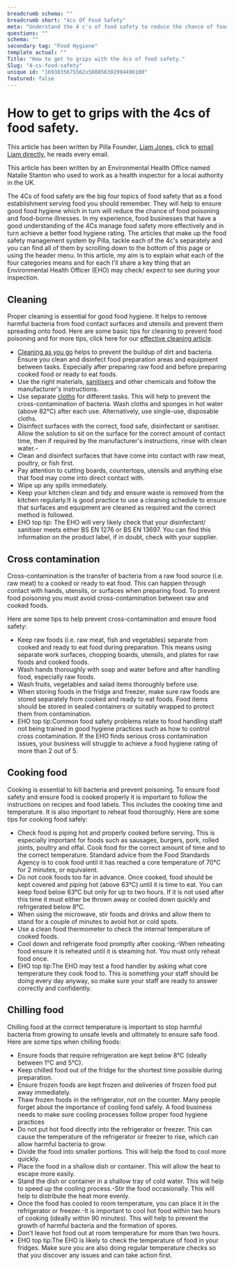```yaml
---
breadcrumb schema: ""
breadcrumb short: "4cs Of Food Safety"
meta: "Understand the 4 c's of food safety to reduce the chance of food poisoning."
questions: ""
schema: ""
secondary tag: "Food Hygiene"
template actual: ""
Title: "How to get to grips with the 4cs of food safety."
Slug: "4-cs-food-safety"
unique id: "1693835675562x508856302994496100"
featured: false
---
```


# How to get to grips with the 4cs of food safety.

 This article has been written by Pilla Founder,&nbsp;[Liam Jones](https://yourpilla.com/profile/liam-jones), click to&nbsp;[email Liam directly](mailto:liam@yourpilla.com), he reads every email.

 This article has been written by an Environmental Health Office named Natalie Stanton who used to work as a health inspector for a local authority in the UK.&nbsp;

 The 4Cs of food safety are the big four topics of food safety that as a food establishment serving food you should remember. They will help to ensure good food hygiene which in turn will reduce the chance of food poisoning and food-borne illnesses.
In my experience, food businesses that have a good understanding of the 4Cs manage food safety more effectively and in turn achieve a better food hygiene rating.  The articles that make up the food safety management system by Pilla, tackle each of the 4c's separately and you can find all of them by scrolling down to the bottom of this page or using the header menu. In this article, my aim is to explain what each of the four categories means and for each I'll share a key thing that an Environmental Health Officer (EHO) may check/ expect to see during your inspection.

 ## Cleaning

 Proper cleaning is essential for good food hygiene. It helps to remove harmful bacteria from food contact surfaces and utensils and prevent them spreading onto food.
 Here are some basic tips for cleaning to prevent food poisoning and for more tips, click here for our [effective cleaning article](https://yourpilla.com/blog/effective-cleaning).

 - [Cleaning as you go](https://yourpilla.com/blog/clean-as-you-go) helps to prevent the buildup of dirt and bacteria. Ensure you clean and disinfect food preparation areas and equipment between tasks. Especially after preparing raw food and before preparing cooked food or ready to eat foods.
- Use the right materials, [sanitisers](https://yourpilla.com/blog/sanitiser-use) and other chemicals and follow the manufacturer's instructions.
- Use separate&nbsp;[cloths](https://yourpilla.com/blog/restaurant-cloth-use) for different tasks. This will help to prevent the cross-contamination of bacteria. Wash cloths and sponges in hot water (above 82°C) after each use. Alternatively, use single-use, disposable cloths.
- Disinfect surfaces with the correct, food safe, disinfectant or sanitiser. Allow the solution to sit on the surface for the correct amount of contact time, then if required by the manufacturer's instructions, rinse with clean water.-
- Clean and disinfect surfaces that have come into contact with raw meat, poultry, or fish first.
- Pay attention to cutting boards, countertops, utensils and anything else that food may come into direct contact with.
- Wipe up any spills immediately.&nbsp;
- Keep your kitchen clean and tidy and ensure waste is removed from the kitchen regularly.It is good practice to use a cleaning schedule to ensure that surfaces and equipment are cleaned as required and the correct method is followed.
- EHO top tip: The EHO will very likely check that your disinfectant/ sanitiser meets either BS EN 1276 or BS EN 13697. You can find this information on the product label, if in doubt, check with your supplier.

 ## Cross contamination

 Cross-contamination is the transfer of bacteria from a raw food source (i.e. raw meat) to a cooked or ready to eat food. This can happen through contact with hands, utensils, or surfaces when preparing food. To prevent food poisoning you must avoid cross-contamination between raw and cooked foods.

 Here are some tips to help prevent cross-contamination and ensure food safety:

 - Keep raw foods (i.e. raw meat, fish and vegetables) separate from cooked and ready to eat food during preparation. This means using separate work surfaces, chopping boards, utensils, and plates for raw foods and cooked foods.
- Wash hands thoroughly with soap and water before and after handling food, especially raw foods.
- Wash fruits, vegetables and salad items thoroughly before use.
- When storing foods in the fridge and freezer, make sure raw foods are stored separately from cooked and ready to eat foods. Food items should be stored in sealed containers or suitably wrapped to protect them from contamination.
- EHO top tip:Common food safety problems relate to food handling staff not being trained in good hygiene practices such as how to control cross contamination. If the EHO finds serious cross contamination issues, your business will struggle to achieve a food hygiene rating of more than 2 out of 5.

 ## Cooking food

 Cooking is essential to kill bacteria and prevent poisoning. To ensure food safety and ensure food is cooked properly it is important to follow the instructions on recipes and food labels. This includes the cooking time and temperature. It is also important to reheat food thoroughly.
 Here are some tips for cooking food safely:

 - Check food is piping hot and properly cooked before serving. This is especially important for foods such as sausages, burgers, pork, rolled joints, poultry and offal. Cook food for the correct amount of time and to the correct temperature. Standard advice from the Food Standards Agency is to cook food until it has reached a core temperature of 70°C for 2 minutes, or equivalent.
- Do not cook foods too far in advance. Once cooked, food should be kept covered and piping hot (above 63°C) until it is time to eat. You can keep food below 63°C but only for up to two hours. If it is not used after this time it must either be thrown away or cooled down quickly and refrigerated below 8°C.
- When using the microwave, stir foods and drinks and allow them to stand for a couple of minutes to avoid hot or cold spots.
- Use a clean food thermometer to check the internal temperature of cooked foods.
- Cool down and refrigerate food promptly after cooking.-When reheating food ensure it is reheated until it is steaming hot. You must only reheat food once.
- EHO top tip:The EHO may test a food handler by asking what core temperature they cook food to. This is something your staff should be doing every day anyway, so make sure your staff are ready to answer correctly and confidently.

 ## Chilling food

 Chilling food at the correct temperature is important to stop harmful bacteria from growing to unsafe levels and ultimately to ensure safe food.
 Here are some tips when chilling foods:

 - Ensure foods that require refrigeration are kept below 8°C (ideally between 1°C and 5°C).
- Keep chilled food out of the fridge for the shortest time possible during preparation.
- Ensure frozen foods are kept frozen and deliveries of frozen food put away immediately.
- Thaw frozen foods in the refrigerator, not on the counter. Many people forget about the importance of cooling food safely. A food business needs to make sure cooling processes follow proper food hygiene practices
- Do not put hot food directly into the refrigerator or freezer. This can cause the temperature of the refrigerator or freezer to rise, which can allow harmful bacteria to grow.
- Divide the food into smaller portions. This will help the food to cool more quickly.
- Place the food in a shallow dish or container. This will allow the heat to escape more easily.
- Stand the dish or container in a shallow tray of cold water. This will help to speed up the cooling process.-Stir the food occasionally. This will help to distribute the heat more evenly.
- Once the food has cooled to room temperature, you can place it in the refrigerator or freezer.-It is important to cool hot food within two hours of cooking (ideally within 90 minutes). This will help to prevent the growth of harmful bacteria and the formation of spores.
- Don't leave hot food out at room temperature for more than two hours.
- EHO top tip:The EHO is likely to check the temperature of food in your fridges. Make sure you are also doing regular temperature checks so that you discover any issues and can take action first.